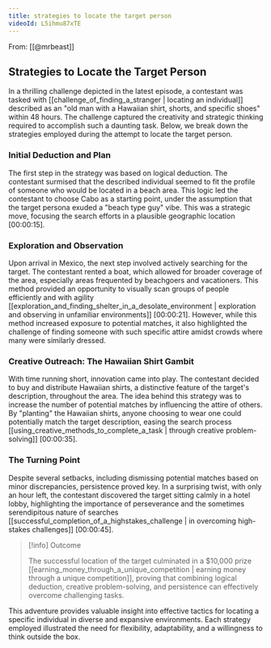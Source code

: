 ```yaml
---
title: strategies to locate the target person
videoId: L5ihmu87xTE
---
```


From: [[@mrbeast]] <br/> 
## Strategies to Locate the Target Person

In a thrilling challenge depicted in the latest episode, a contestant was tasked with [[challenge_of_finding_a_stranger | locating an individual]] described as an "old man with a Hawaiian shirt, shorts, and specific shoes" within 48 hours. The challenge captured the creativity and strategic thinking required to accomplish such a daunting task. Below, we break down the strategies employed during the attempt to locate the target person.

### Initial Deduction and Plan

The first step in the strategy was based on logical deduction. The contestant surmised that the described individual seemed to fit the profile of someone who would be located in a beach area. This logic led the contestant to choose Cabo as a starting point, under the assumption that the target persona exuded a "beach type guy" vibe. This was a strategic move, focusing the search efforts in a plausible geographic location <a class="yt-timestamp" data-t="00:00:15">[00:00:15]</a>.

### Exploration and Observation

Upon arrival in Mexico, the next step involved actively searching for the target. The contestant rented a boat, which allowed for broader coverage of the area, especially areas frequented by beachgoers and vacationers. This method provided an opportunity to visually scan groups of people efficiently and with agility [[exploration_and_finding_shelter_in_a_desolate_environment | exploration and observing in unfamiliar environments]] <a class="yt-timestamp" data-t="00:00:21">[00:00:21]</a>. However, while this method increased exposure to potential matches, it also highlighted the challenge of finding someone with such specific attire amidst crowds where many were similarly dressed.

### Creative Outreach: The Hawaiian Shirt Gambit

With time running short, innovation came into play. The contestant decided to buy and distribute Hawaiian shirts, a distinctive feature of the target's description, throughout the area. The idea behind this strategy was to increase the number of potential matches by influencing the attire of others. By "planting" the Hawaiian shirts, anyone choosing to wear one could potentially match the target description, easing the search process [[using_creative_methods_to_complete_a_task | through creative problem-solving]] <a class="yt-timestamp" data-t="00:00:35">[00:00:35]</a>.

### The Turning Point

Despite several setbacks, including dismissing potential matches based on minor discrepancies, persistence proved key. In a surprising twist, with only an hour left, the contestant discovered the target sitting calmly in a hotel lobby, highlighting the importance of perseverance and the sometimes serendipitous nature of searches [[successful_completion_of_a_highstakes_challenge | in overcoming high-stakes challenges]] <a class="yt-timestamp" data-t="00:00:45">[00:00:45]</a>.

> [!info] Outcome
>
> The successful location of the target culminated in a $10,000 prize [[earning_money_through_a_unique_competition | earning money through a unique competition]], proving that combining logical deduction, creative problem-solving, and persistence can effectively overcome challenging tasks.

This adventure provides valuable insight into effective tactics for locating a specific individual in diverse and expansive environments. Each strategy employed illustrated the need for flexibility, adaptability, and a willingness to think outside the box.